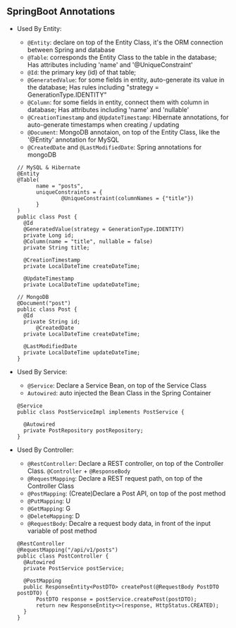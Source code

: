 ## SpringBoot Annotations

- Used By Entity:

  - `@Entity`: declare on top of the Entity Class, it's the ORM connection between Spring and database
  - `@Table`: corresponds the Entity Class to the table in the database; Has attributes including 'name' and '@UniqueConstraint'
  - `@Id`: the primary key (id) of that table;
  - `@GeneratedValue`: for some fields in entity, auto-generate its value in the database; Has rules including "strategy = GenerationType.IDENTITY"
  - `@Column`: for some fields in entity, connect them with column in database; Has attributes including 'name' and 'nullable'
  - `@CreationTimestamp` and `@UpdateTimestamp`: Hibernate annotations, for auto-generate timestamps when creating / updating
  - `@Document`: MongoDB annotaion, on top of the Entity Class, like the '@Entity' annotation for MySQL
  - `@CreatedDate` and `@LastModifiedDate`: Spring annotations for mongoDB

  ```
  // MySQL & Hibernate
  @Entity
  @Table(
        name = "posts",
        uniqueConstraints = {
                @UniqueConstraint(columnNames = {"title"})
        }
  )
  public class Post {
    @Id
    @GeneratedValue(strategy = GenerationType.IDENTITY)
    private Long id;
    @Column(name = "title", nullable = false)
    private String title;

    @CreationTimestamp
    private LocalDateTime createDateTime;

    @UpdateTimestamp
    private LocalDateTime updateDateTime;
  ```

  ```
  // MongoDB
  @Document("post")
  public class Post {
    @Id
    private String id;
        @CreatedDate
    private LocalDateTime createDateTime;

    @LastModifiedDate
    private LocalDateTime updateDateTime;
  }
  ```

- Used By Service:

  - `@Service`: Declare a Service Bean, on top of the Service Class
  - `Autowired`: auto injected the Bean Class in the Spring Container

  ```
  @Service
  public class PostServiceImpl implements PostService {

    @Autowired
    private PostRepository postRepository;
  }
  ```

- Used By Controller:

  - `@RestController`: Declare a REST controller, on top of the Controller Class. `@Controller` + `@ResponseBody`
  - `@RequestMapping`: Declare a REST request path, on top of the Controller Class
  - `@PostMapping`: (Create)Declare a Post API, on top of the post method
  - `@PutMapping`: U
  - `@GetMapping`: G
  - `@DeleteMapping`: D
  - `@RequestBody`: Decalre a request body data, in front of the input variable of post method

  ```
  @RestController
  @RequestMapping("/api/v1/posts")
  public class PostController {
    @Autowired
    private PostService postService;

    @PostMapping
    public ResponseEntity<PostDTO> createPost(@RequestBody PostDTO postDTO) {
        PostDTO response = postService.createPost(postDTO);
        return new ResponseEntity<>(response, HttpStatus.CREATED);
    }
  }
  ```
